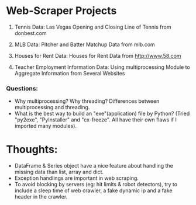 # Web-Scraper Projects

1. Tennis Data:
Las Vegas Opening and Closing Line of Tennis from donbest.com

2. MLB Data:
Pitcher and Batter Matchup Data from mlb.com

2. Houses for Rent Data:
Houses for Rent Data from http://www.58.com

4. Teacher Employment Information Data: 
Using multiprocessing Module to Aggregate Information from Several Websites

### Questions:
* Why multiprocessing? Why threading? Differences between multiprocessing and threading.
* What is the best way to build an "exe"(application) file by Python? (Tried "py2exe", "PyInstaller" and "cx-freeze". All have their own flaws if I imported many modules).

# Thoughts:
* DataFrame & Series object have a nice feature about handling the missing data than list, array and dict.
* Exception handlings are important in web scraping.
* To avoid blocking by servers (eg: hit limits & robot detectors), try to include a sleep time of web crawler, a fake dynamic ip and a fake header in the crawler. 
